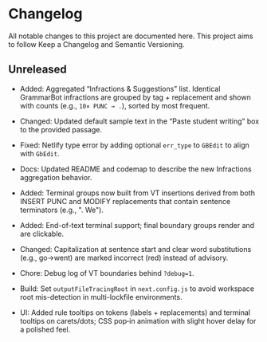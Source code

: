 # Changelog

All notable changes to this project are documented here.
This project aims to follow Keep a Changelog and Semantic Versioning.

## Unreleased

- Added: Aggregated “Infractions & Suggestions” list. Identical GrammarBot infractions are grouped by tag + replacement and shown with counts (e.g., `10× PUNC → .`), sorted by most frequent.
- Changed: Updated default sample text in the “Paste student writing” box to the provided passage.
- Fixed: Netlify type error by adding optional `err_type` to `GBEdit` to align with `GbEdit`.
- Docs: Updated README and codemap to describe the new Infractions aggregation behavior.

- Added: Terminal groups now built from VT insertions derived from both INSERT PUNC and MODIFY replacements that contain sentence terminators (e.g., ". We").
- Added: End-of-text terminal support; final boundary groups render and are clickable.
- Changed: Capitalization at sentence start and clear word substitutions (e.g., go→went) are marked incorrect (red) instead of advisory.
- Chore: Debug log of VT boundaries behind `?debug=1`.
- Build: Set `outputFileTracingRoot` in `next.config.js` to avoid workspace root mis-detection in multi-lockfile environments.
- UI: Added rule tooltips on tokens (labels + replacements) and terminal tooltips on carets/dots; CSS pop‑in animation with slight hover delay for a polished feel.
